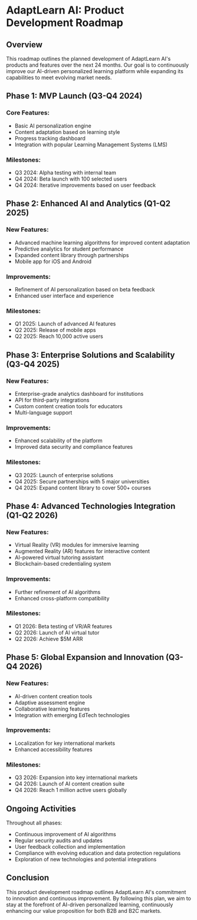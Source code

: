 # AdaptLearn AI: Product Development Roadmap

## Overview

This roadmap outlines the planned development of AdaptLearn AI's products and features over the next 24 months. Our goal is to continuously improve our AI-driven personalized learning platform while expanding its capabilities to meet evolving market needs.

## Phase 1: MVP Launch (Q3-Q4 2024)

### Core Features:
- Basic AI personalization engine
- Content adaptation based on learning style
- Progress tracking dashboard
- Integration with popular Learning Management Systems (LMS)

### Milestones:
- Q3 2024: Alpha testing with internal team
- Q4 2024: Beta launch with 100 selected users
- Q4 2024: Iterative improvements based on user feedback

## Phase 2: Enhanced AI and Analytics (Q1-Q2 2025)

### New Features:
- Advanced machine learning algorithms for improved content adaptation
- Predictive analytics for student performance
- Expanded content library through partnerships
- Mobile app for iOS and Android

### Improvements:
- Refinement of AI personalization based on beta feedback
- Enhanced user interface and experience

### Milestones:
- Q1 2025: Launch of advanced AI features
- Q2 2025: Release of mobile apps
- Q2 2025: Reach 10,000 active users

## Phase 3: Enterprise Solutions and Scalability (Q3-Q4 2025)

### New Features:
- Enterprise-grade analytics dashboard for institutions
- API for third-party integrations
- Custom content creation tools for educators
- Multi-language support

### Improvements:
- Enhanced scalability of the platform
- Improved data security and compliance features

### Milestones:
- Q3 2025: Launch of enterprise solutions
- Q4 2025: Secure partnerships with 5 major universities
- Q4 2025: Expand content library to cover 500+ courses

## Phase 4: Advanced Technologies Integration (Q1-Q2 2026)

### New Features:
- Virtual Reality (VR) modules for immersive learning
- Augmented Reality (AR) features for interactive content
- AI-powered virtual tutoring assistant
- Blockchain-based credentialing system

### Improvements:
- Further refinement of AI algorithms
- Enhanced cross-platform compatibility

### Milestones:
- Q1 2026: Beta testing of VR/AR features
- Q2 2026: Launch of AI virtual tutor
- Q2 2026: Achieve $5M ARR

## Phase 5: Global Expansion and Innovation (Q3-Q4 2026)

### New Features:
- AI-driven content creation tools
- Adaptive assessment engine
- Collaborative learning features
- Integration with emerging EdTech technologies

### Improvements:
- Localization for key international markets
- Enhanced accessibility features

### Milestones:
- Q3 2026: Expansion into key international markets
- Q4 2026: Launch of AI content creation suite
- Q4 2026: Reach 1 million active users globally

## Ongoing Activities

Throughout all phases:
- Continuous improvement of AI algorithms
- Regular security audits and updates
- User feedback collection and implementation
- Compliance with evolving education and data protection regulations
- Exploration of new technologies and potential integrations

## Conclusion

This product development roadmap outlines AdaptLearn AI's commitment to innovation and continuous improvement. By following this plan, we aim to stay at the forefront of AI-driven personalized learning, continuously enhancing our value proposition for both B2B and B2C markets.